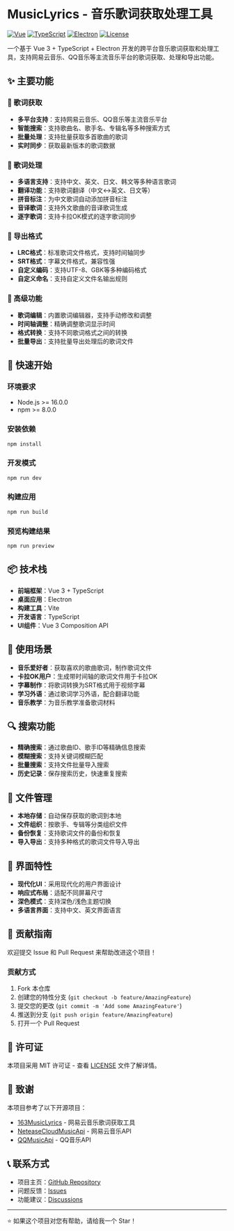 # MusicLyrics - 音乐歌词获取处理工具

[![Vue](https://img.shields.io/badge/Vue-3.4.21-42b883?style=flat-square&logo=vue.js)](https://vuejs.org/)
[![TypeScript](https://img.shields.io/badge/TypeScript-5.2.2-3178c6?style=flat-square&logo=typescript)](https://www.typescriptlang.org/)
[![Electron](https://img.shields.io/badge/Electron-30.0.1-47848f?style=flat-square&logo=electron)](https://www.electronjs.org/)
[![License](https://img.shields.io/badge/License-MIT-green?style=flat-square)](LICENSE)

一个基于 Vue 3 + TypeScript + Electron 开发的跨平台音乐歌词获取和处理工具，支持网易云音乐、QQ音乐等主流音乐平台的歌词获取、处理和导出功能。

## ✨ 主要功能

### 🎵 歌词获取
- **多平台支持**：支持网易云音乐、QQ音乐等主流音乐平台
- **智能搜索**：支持歌曲名、歌手名、专辑名等多种搜索方式
- **批量处理**：支持批量获取多首歌曲的歌词
- **实时同步**：获取最新版本的歌词数据

### 📝 歌词处理
- **多语言支持**：支持中文、英文、日文、韩文等多种语言歌词
- **翻译功能**：支持歌词翻译（中文↔英文、日文等）
- **拼音标注**：为中文歌词自动添加拼音标注
- **音译歌词**：支持外文歌曲的音译歌词生成
- **逐字歌词**：支持卡拉OK模式的逐字歌词同步

### 💾 导出格式
- **LRC格式**：标准歌词文件格式，支持时间轴同步
- **SRT格式**：字幕文件格式，兼容性强
- **自定义编码**：支持UTF-8、GBK等多种编码格式
- **自定义命名**：支持自定义文件名输出规则

### 🔧 高级功能
- **歌词编辑**：内置歌词编辑器，支持手动修改和调整
- **时间轴调整**：精确调整歌词显示时间
- **格式转换**：支持不同歌词格式之间的转换
- **批量导出**：支持批量导出处理后的歌词文件

## 🚀 快速开始

### 环境要求
- Node.js >= 16.0.0
- npm >= 8.0.0

### 安装依赖
```bash
npm install
```

### 开发模式
```bash
npm run dev
```

### 构建应用
```bash
npm run build
```

### 预览构建结果
```bash
npm run preview
```

## 📦 技术栈

- **前端框架**：Vue 3 + TypeScript
- **桌面应用**：Electron
- **构建工具**：Vite
- **开发语言**：TypeScript
- **UI组件**：Vue 3 Composition API

## 🎯 使用场景

- **音乐爱好者**：获取喜欢的歌曲歌词，制作歌词文件
- **卡拉OK用户**：生成带时间轴的歌词文件用于卡拉OK
- **字幕制作**：将歌词转换为SRT格式用于视频字幕
- **学习外语**：通过歌词学习外语，配合翻译功能
- **音乐教学**：为音乐教学准备歌词材料

## 🔍 搜索功能

- **精确搜索**：通过歌曲ID、歌手ID等精确信息搜索
- **模糊搜索**：支持关键词模糊匹配
- **批量搜索**：支持文件批量导入搜索
- **历史记录**：保存搜索历史，快速重复搜索

## 📁 文件管理

- **本地存储**：自动保存获取的歌词到本地
- **文件组织**：按歌手、专辑等分类组织文件
- **备份恢复**：支持歌词文件的备份和恢复
- **导入导出**：支持多种格式的歌词文件导入导出

## 🎨 界面特性

- **现代化UI**：采用现代化的用户界面设计
- **响应式布局**：适配不同屏幕尺寸
- **深色模式**：支持深色/浅色主题切换
- **多语言界面**：支持中文、英文界面语言

## 🤝 贡献指南

欢迎提交 Issue 和 Pull Request 来帮助改进这个项目！

### 贡献方式
1. Fork 本仓库
2. 创建您的特性分支 (`git checkout -b feature/AmazingFeature`)
3. 提交您的更改 (`git commit -m 'Add some AmazingFeature'`)
4. 推送到分支 (`git push origin feature/AmazingFeature`)
5. 打开一个 Pull Request

## 📄 许可证

本项目采用 MIT 许可证 - 查看 [LICENSE](LICENSE) 文件了解详情。

## 🙏 致谢

本项目参考了以下开源项目：
- [163MusicLyrics](https://github.com/jitwxs/163MusicLyrics) - 网易云音乐歌词获取工具
- [NeteaseCloudMusicApi](https://github.com/Binaryify/NeteaseCloudMusicApi) - 网易云音乐API
- [QQMusicApi](https://github.com/jsososo/QQMusicApi) - QQ音乐API

## 📞 联系方式

- 项目主页：[GitHub Repository](https://github.com/your-username/MusicLyrics)
- 问题反馈：[Issues](https://github.com/your-username/MusicLyrics/issues)
- 功能建议：[Discussions](https://github.com/your-username/MusicLyrics/discussions)

---

⭐ 如果这个项目对您有帮助，请给我一个 Star！ 